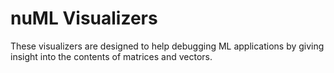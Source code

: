 # nuML Visualizers
These visualizers are designed to help debugging ML applications by giving insight into the contents of matrices and vectors.
